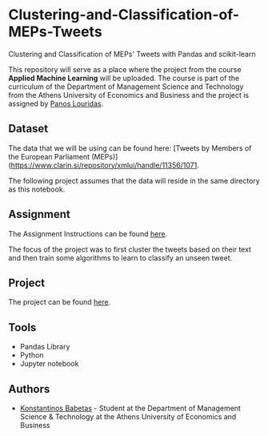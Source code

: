 # Clustering-and-Classification-of-MEPs-Tweets
Clustering and Classification of MEPs' Tweets with Pandas and scikit-learn

This repository will serve as a place where the project from the course **Applied Machine Learning** will be uploaded. The course is part of the curriculum of the Department of Management Science and Technology from the Athens University of Economics and Business and the project is assigned by [Panos Louridas](https://github.com/louridas).

## Dataset

The data that we will be using can be found here: [Tweets by Members of the European Parliament (MEPs)](https://www.clarin.si/repository/xmlui/handle/11356/1071.

The following project assumes that the data will reside in the same directory as this notebook.

## Assignment

The Assignment Instructions can be found [here](https://github.com/kbabetas/Clustering-and-Classification-of-MEPs-Tweets/blob/master/Assignment%20Instructions/twitter_meps.ipynb).

The focus of the project was to first cluster the tweets based on their text and then train some algorithms to learn to classify an unseen tweet.

## Project

The project can be found [here](https://github.com/kbabetas/Clustering-and-Classification-of-MEPs-Tweets/blob/master/Babetas_Konstantinos_8160078_3rd_Assignment.ipynb).

## Tools

* Pandas Library
* Python
* Jupyter notebook

## Authors

* [Konstantinos Babetas](https://www.linkedin.com/in/kbabetas/) - Student at the Department of Management Science & Technology at the Athens University of Economics and Business
